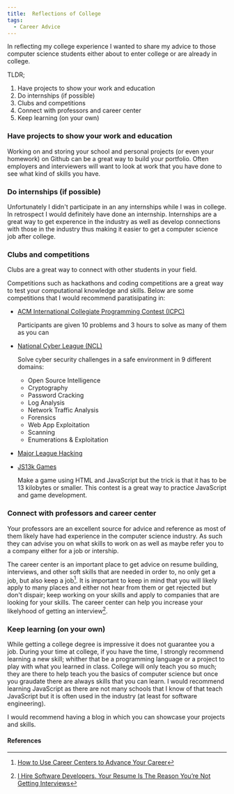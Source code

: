 ```yaml
---
title:  Reflections of College
tags:
  - Career Advice
---
```


In reflecting my college experience I wanted to share my advice to those computer science students either about to enter college or are already in college.

<!--more-->

TLDR;
1. Have projects to show your work and education
2. Do internships (if possible)
3. Clubs and competitions
4. Connect with professors and career center
5. Keep learning (on your own)

### Have projects to show your work and education
Working on and storing your school and personal projects (or even your homework) on Github can be a great way to build your portfolio. Often employers and interviewers will want to look at work that you have done to see what kind of skills you have.

### Do internships (if possible)
Unfortunately I didn't participate in an any internships while I was in college. In retrospect I would definitely have done an internship. Internships are a great way to get experence in the industry as well as develop connections with those in the industry thus making it easier to get a computer science job after college.

### Clubs and competitions
Clubs are a great way to connect with other students in your field.

Competitions such as hackathons and coding competitions are a great way to test your computational knowledge and skills. Below are some competitions that I would recommend paratisipating in:
* [ACM International Collegiate Programming Contest (ICPC)](https://icpc.global/)

    Participants are given 10 problems and 3 hours to solve as many of them as you can
* [National Cyber League (NCL)](https://nationalcyberleague.org/)

    Solve cyber security challenges in a safe environment in 9 different domains:
    * Open Source Intelligence
    * Cryptography
    * Password Cracking
    * Log Analysis
    * Network Traffic Analysis
    * Forensics
    * Web App Exploitation
    * Scanning
    * Enumerations & Exploitation
* [Major League Hacking](https://mlh.io/)


* [JS13k Games](https://js13kgames.com/)

    Make a game using HTML and JavaScript but the trick is that it has to be 13 kilobytes or smaller. This contest is a great way to practice JavaScript and game development.


### Connect with professors and career center
Your professors are an excellent source for advice and reference as most of them likely have had experience in the computer science industry. As such they can advise you on what skills to work on as well as maybe refer you to a company either for a job or intership.

The career center is an important place to get advice on resume building, interviews, and other soft skills that are needed in order to, no only get a job, but also keep a job[^1]. It is important to keep in mind that you will likely apply to many places and either not hear from them or get rejected but don't dispair; keep working on your skills and apply to companies that are looking for your skills. The career center can help you increase your likelyhood of getting an interview[^2].

### Keep learning (on your own)
While getting a college degree is impressive it does not guarantee you a job. During your time at college, if you have the time, I strongly recommend learning a new skill; whither that be a programming language or a project to play with what you learned in class. College will only teach you so much; they are there to help teach you the basics of computer science but once you graudate there are always skills that you can learn. I would recommend learning JavaScript as there are not many schools that I know of that teach JavaScript but it is often used in the industry (at least for software engineering).

I would recommend having a blog in which you can showcase your projects and skills.


#### References
[^1]: [How to Use Career Centers to Advance Your Career](https://www.learnhowtobecome.org/career-resource-center/making-the-most-of-career-centers/)
[^2]: [I Hire Software Developers. Your Resume Is The Reason You’re Not Getting Interviews](https://medium.com/@dominicwhite/i-hire-software-developers-your-resume-is-the-reason-youre-not-getting-interviews-dc7b2520a2f1)
